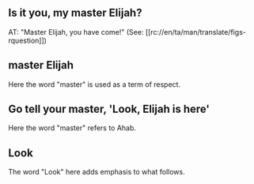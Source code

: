## Is it you, my master Elijah? ##

AT: "Master Elijah, you have come!" (See: [[rc://en/ta/man/translate/figs-rquestion]])

## master Elijah ##

Here the word "master" is used as a term of respect.

## Go tell your master, 'Look, Elijah is here' ##

Here the word "master" refers to Ahab.

## Look ##

The word "Look" here adds emphasis to what follows.